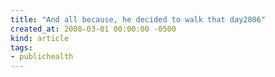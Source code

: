 ```yaml
---
title: "And all because, he decided to walk that day2806"
created_at: 2008-03-01 00:00:00 -0500
kind: article
tags:
- publichealth
---
```



